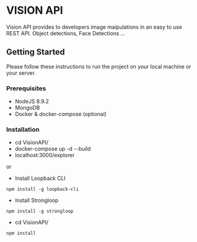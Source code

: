 # VISION API

Vision API provides to developers image maipulations in an easy to use REST API. Object detections, Face Detections ...

## Getting Started

Please follow these instructions to run the project on your local machine or your server.

### Prerequisites

* NodeJS 8.9.2
* MongoDB
* Docker & docker-compose (optional)

### Installation

* cd VisionAPI/
* docker-compose up -d --build
* localhost:3000/explorer

or

* Install Loopback CLI

```
npm install -g loopback-cli
```

* Install Strongloop

```
npm install -g strongloop
```

* cd VisionAPI/

```
npm install
```
